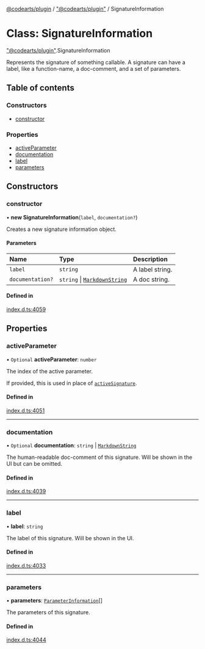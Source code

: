 [@codearts/plugin](../README.md) / ["@codearts/plugin"](../modules/_codearts_plugin_.md) / SignatureInformation

# Class: SignatureInformation

["@codearts/plugin"](../modules/_codearts_plugin_.md).SignatureInformation

Represents the signature of something callable. A signature
can have a label, like a function-name, a doc-comment, and
a set of parameters.

## Table of contents

### Constructors

- [constructor](codearts_plugin_.SignatureInformation.md#constructor)

### Properties

- [activeParameter](codearts_plugin_.SignatureInformation.md#activeparameter)
- [documentation](codearts_plugin_.SignatureInformation.md#documentation)
- [label](codearts_plugin_.SignatureInformation.md#label)
- [parameters](codearts_plugin_.SignatureInformation.md#parameters)

## Constructors

### constructor

• **new SignatureInformation**(`label`, `documentation?`)

Creates a new signature information object.

#### Parameters

| Name | Type | Description |
| :------ | :------ | :------ |
| `label` | `string` | A label string. |
| `documentation?` | `string` \| [`MarkdownString`](codearts_plugin_.MarkdownString.md) | A doc string. |

#### Defined in

[index.d.ts:4059](https://github.com/huaweicloud/cloudide-plugin-api/blob/a055dd0/index.d.ts#L4059)

## Properties

### activeParameter

• `Optional` **activeParameter**: `number`

The index of the active parameter.

If provided, this is used in place of [`activeSignature`](codearts_plugin_.SignatureHelp.md#activesignature).

#### Defined in

[index.d.ts:4051](https://github.com/huaweicloud/cloudide-plugin-api/blob/a055dd0/index.d.ts#L4051)

___

### documentation

• `Optional` **documentation**: `string` \| [`MarkdownString`](codearts_plugin_.MarkdownString.md)

The human-readable doc-comment of this signature. Will be shown
in the UI but can be omitted.

#### Defined in

[index.d.ts:4039](https://github.com/huaweicloud/cloudide-plugin-api/blob/a055dd0/index.d.ts#L4039)

___

### label

• **label**: `string`

The label of this signature. Will be shown in
the UI.

#### Defined in

[index.d.ts:4033](https://github.com/huaweicloud/cloudide-plugin-api/blob/a055dd0/index.d.ts#L4033)

___

### parameters

• **parameters**: [`ParameterInformation`](codearts_plugin_.ParameterInformation.md)[]

The parameters of this signature.

#### Defined in

[index.d.ts:4044](https://github.com/huaweicloud/cloudide-plugin-api/blob/a055dd0/index.d.ts#L4044)
